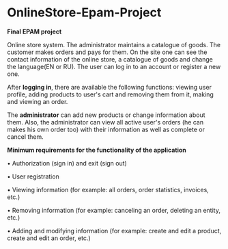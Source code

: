 # OnlineStore-Epam-Project
**Final EPAM project**

Online store system. The administrator maintains a catalogue of goods. The customer makes orders and pays for them. On the site one can see the contact information of the online store, a catalogue of goods and change the language(EN or RU). The user can log in to an account or register a new one.

After **logging in**, there are available the following functions: viewing user profile, adding products to user's cart and removing them from it, making and viewing an order.

The **administrator** can add new products or change information about them. Also, the administrator can view all active user's orders (he can makes his own order too) with their information as well as complete or cancel them.




**Minimum requirements for the functionality of the application**

• Authorization (sign in) and exit (sign out)

• User registration

• Viewing information (for example: all orders, order statistics, invoices, etc.)

• Removing information (for example: canceling an order, deleting an entity, etc.)

• Adding and modifying information (for example: create and edit a product, create and edit an order, etc.)


